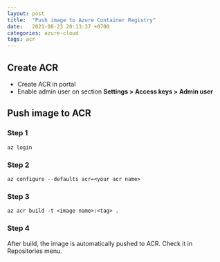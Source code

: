 ```yaml
---
layout: post
title:  "Push image to Azure Container Registry"
date:   2021-08-23 20:13:37 +0700
categories: azure-cloud
tags: acr
---
```


## Create ACR

- Create ACR in portal
- Enable admin user on section **Settings > Access keys > Admin user**

## Push image to ACR

### Step 1
```
az login
```

### Step 2
```
az configure --defaults acr=<your acr name>
```

### Step 3
```
az acr build -t <image name>:<tag> .
```

### Step 4

After build, the image is automatically pushed to ACR. Check it in Repositories menu.